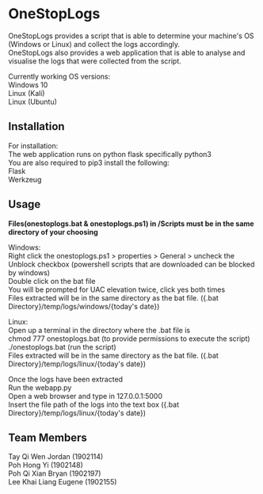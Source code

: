 # OneStopLogs
OneStopLogs provides a script that is able to determine your machine's OS (Windows or Linux) and collect the logs accordingly. <br/>
OneStopLogs also provides a web application that is able to analyse and visualise the logs that were collected from the script.

Currently working OS versions:<br/>
Windows 10<br/>
Linux (Kali)<br/>
Linux (Ubuntu)

## Installation
For installation: <br/>
The web application runs on python flask specifically python3<br/>
You are also required to pip3 install the following:<br/>
Flask<br/>
Werkzeug

## Usage
**Files(onestoplogs.bat & onestoplogs.ps1) in /Scripts must be in the same directory of your choosing**

Windows:<br/>
Right click the onestoplogs.ps1 > properties > General > uncheck the Unblock checkbox (powershell scripts that are downloaded can be blocked by windows)<br/>
Double click on the bat file<br/>
You will be prompted for UAC elevation twice, click yes both times <br/>
Files extracted will be in the same directory as the bat file. ({.bat Directory}/temp/logs/windows/{today's date})

Linux:<br/>
Open up a terminal in the directory where the .bat file is<br/>
chmod 777 onestoplogs.bat (to provide permissions to execute the script)<br/>
./onestoplogs.bat (run the script)<br/>
Files extracted will be in the same directory as the bat file. ({.bat Directory}/temp/logs/linux/{today's date})<br/>

Once the logs have been extracted<br/>
Run the webapp.py<br/>
Open a web browser and type in 127.0.0.1:5000<br/>
Insert the file path of the logs into the text box ({.bat Directory}/temp/logs/linux/{today's date})

## Team Members
Tay Qi Wen Jordan (1902114)<br/>
Poh Hong Yi (1902148)<br/>
Poh Qi Xian Bryan (1902197)<br/>
Lee Khai Liang Eugene (1902155)
